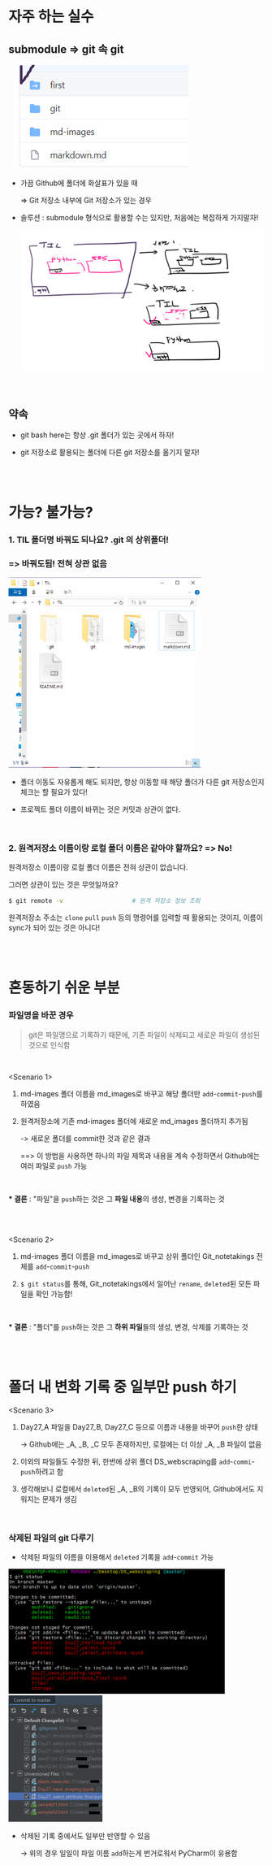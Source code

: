 # 자주 하는 실수

## submodule => git 속 git

![image-20210604091558961](md_images/image-20210604091558961.png)

* 가끔 Github에 폴더에 화살표가 있을 때

  => Git 저장소 내부에 Git 저장소가 있는 경우  

* 솔루션 : submodule 형식으로 활용할 수는 있지만, 처음에는 복잡하게 가지말자!

  ![](md_images/image-20210604092118640.png)
  
  <br>

## 약속

* git bash here는 항상 .git 폴더가 있는 곳에서 하자!

* git 저장소로 활용되는 폴더에 다른 git 저장소를 옮기지 말자!


<br><br>

# 가능? 불가능?

### 1. TIL 폴더명 바꿔도 되나요? .git 의 상위폴더! 

### => 바꿔도됨! 전혀 상관 없음

<img src="md_images/image-20210604093246731.png" alt="image-20210604093246731" style="zoom:67%;" />

* 폴더 이동도 자유롭게 해도 되지만, 항상 이동할 때 해당 폴더가 다른 git 저장소인지 체크는 할 필요가 있다!

* 프로젝트 폴더 이름이 바뀌는 것은 커밋과 상관이 없다.

  <br>

### 2. 원격저장소 이름이랑 로컬 폴더 이름은 같아야 할까요? => No!

원격저장소 이름이랑 로컬 폴더 이름은 전혀 상관이 없습니다.

그러면 상관이 있는 것은 무엇일까요?

```bash
$ git remote -v                   # 원격 저장소 정보 조회 
```

원격저장소 주소는 `clone` `pull` `push` 등의 명령어를 입력할 때 활용되는 것이지, 이름이 sync가 되어 있는 것은 아니다!

<br>

<br>

# 혼동하기 쉬운 부분

### 파일명을 바꾼 경우

> git은 파일명으로 기록하기 때문에, 기존 파일이 삭제되고 새로운 파일이 생성된 것으로 인식함

<br>

<Scenario 1>

1) md-images 폴더 이름을 md_images로 바꾸고 해당 폴더만 `add`-`commit`-`push`를 하였음

2) 원격저장소에 기존 md-images 폴더에 새로운 md_images 폴더까지 추가됨

   -> 새로운 폴더를 commit한 것과 같은 결과

   ==> 이 방법을 사용하면 하나의 파일 제목과 내용을 계속 수정하면서 Github에는 여러 파일로 `push` 가능

<br>

<b>* 결론</b> : "파일"을 `push`하는 것은 그 **파일 내용**의 생성, 변경을 기록하는 것

<br>

<br>

<Scenario 2>

1) md-images 폴더 이름을 md_images로 바꾸고 상위 폴더인 Git_notetakings 전체를 `add`-`commit`-`push` 

2) `$ git status`를 통해, Git_notetakings에서 일어난 `rename`, `deleted`된 모든 파일을 확인 가능함!

<br>

<b>* 결론</b> : "폴더"를 `push`하는 것은 그 **하위 파일**들의 생성, 변경, 삭제를 기록하는 것

<br>

<br>

# 폴더 내 변화 기록 중 일부만 push 하기

<Scenario 3>

1) Day27_A 파일을 Day27_B, Day27_C 등으로 이름과 내용을 바꾸어 `push`한 상태 

   -> Github에는 _A, _B, _C 모두 존재하지만, 로컬에는 더 이상 _A, _B 파일이 없음

2) 이외의 파일들도 수정한 뒤, 한번에 상위 폴더 DS_webscraping를 `add`-`commi`-`push`하려고 함

3) 생각해보니 로컬에서 `deleted`된 _A, _B의 기록이 모두 반영되어, Github에서도 지워지는 문제가 생김

<br>

### 삭제된 파일의 git 다루기

- 삭제된 파일의 이름을 이용해서 `deleted` 기록을 `add`-`commit` 가능

<img src="md_images/image-20210625055138132.png" alt="image-20210625055138132" style="zoom: 50%;" /><img src="md_images/image-20210625055617922.png" alt="image-20210625055617922" style="zoom:50%;" />

- 삭제된 기록 중에서도 일부만 반영할 수 있음

  → 위의 경우 일일이 파일 이름 `add`하는게 번거로워서 PyCharm이 유용함















